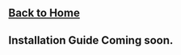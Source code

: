## [Back to Home]
## Installation Guide Coming soon.







[Back to Home]:   https://github.com/naberatu/HeroViewer
